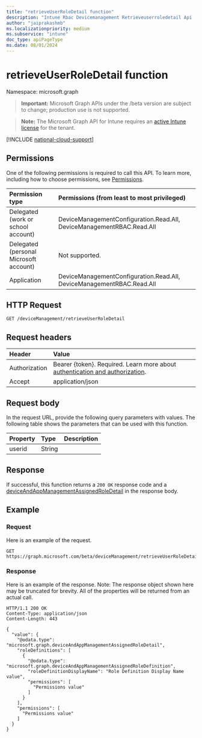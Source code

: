 ```yaml
---
title: "retrieveUserRoleDetail function"
description: "Intune Rbac Devicemanagement Retrieveuserroledetail Api ."
author: "jaiprakashmb"
ms.localizationpriority: medium
ms.subservice: "intune"
doc_type: apiPageType
ms.date: 08/01/2024
---
```


# retrieveUserRoleDetail function

Namespace: microsoft.graph

> **Important:** Microsoft Graph APIs under the /beta version are subject to change; production use is not supported.

> **Note:** The Microsoft Graph API for Intune requires an [active Intune license](https://go.microsoft.com/fwlink/?linkid=839381) for the tenant.



[!INCLUDE [national-cloud-support](../../includes/all-clouds.md)]

## Permissions
One of the following permissions is required to call this API. To learn more, including how to choose permissions, see [Permissions](/graph/permissions-reference).

|Permission type|Permissions (from least to most privileged)|
|:---|:---|
|Delegated (work or school account)|DeviceManagementConfiguration.Read.All, DeviceManagementRBAC.Read.All|
|Delegated (personal Microsoft account)|Not supported.|
|Application|DeviceManagementConfiguration.Read.All, DeviceManagementRBAC.Read.All|

## HTTP Request
<!-- {
  "blockType": "ignored"
}
-->
``` http
GET /deviceManagement/retrieveUserRoleDetail
```

## Request headers
|Header|Value|
|:---|:---|
|Authorization|Bearer {token}. Required. Learn more about [authentication and authorization](/graph/auth/auth-concepts).|
|Accept|application/json|

## Request body
In the request URL, provide the following query parameters with values.
The following table shows the parameters that can be used with this function.

|Property|Type|Description|
|:---|:---|:---|
|userid|String||



## Response
If successful, this function returns a `200 OK` response code and a [deviceAndAppManagementAssignedRoleDetail](../resources/intune-rbac-deviceandappmanagementassignedroledetail.md) in the response body.

## Example

### Request
Here is an example of the request.
``` http
GET https://graph.microsoft.com/beta/deviceManagement/retrieveUserRoleDetail(userid='parameterValue')
```

### Response
Here is an example of the response. Note: The response object shown here may be truncated for brevity. All of the properties will be returned from an actual call.
``` http
HTTP/1.1 200 OK
Content-Type: application/json
Content-Length: 443

{
  "value": {
    "@odata.type": "microsoft.graph.deviceAndAppManagementAssignedRoleDetail",
    "roleDefinitions": [
      {
        "@odata.type": "microsoft.graph.deviceAndAppManagementAssignedRoleDefinition",
        "roleDefinitionDisplayName": "Role Definition Display Name value",
        "permissions": [
          "Permissions value"
        ]
      }
    ],
    "permissions": [
      "Permissions value"
    ]
  }
}
```
